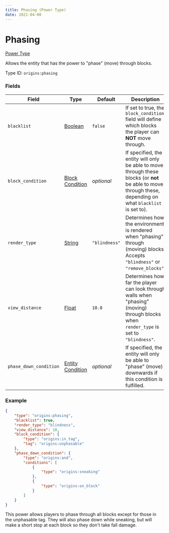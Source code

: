 ```yaml
---
title: Phasing (Power Type)
date: 2021-04-08
---
```


# Phasing

[Power Type](../power_types.md)

Allows the entity that has the power to "phase" (move) through blocks.

Type ID: `origins:phasing`

### Fields

Field  | Type | Default | Description
-------|------|---------|-------------
`blacklist` | [Boolean](../data_types/boolean.md) | `false` | If set to true, the `block_condition` field will define which blocks the player can **NOT** move through.
`block_condition` | [Block Condition](../block_conditions.md) | _optional_ | If specified, the entity will only be able to move through these blocks (or **not** be able to move through these, depending on what `blacklist` is set to).
`render_type` | [String](../data_types/string.md) | `"blindness"` | Determines how the environment is rendered when "phasing" through (moving) blocks. Accepts `"blindness"` or `"remove_blocks"`.
`view_distance` | [Float](../data_types/float.md) | `10.0` | Determines how far the player can look through walls when "phasing" (moving) through blocks when `render_type` is set to `"blindness"`.
`phase_down_condition` | [Entity Condition](../entity_conditions.md) | _optional_ | If specified, the entity will only be able to "phase" (move) downwards if this condition is fulfilled.

### Example
```json
{
  	"type": "origins:phasing",
  	"blacklist": true,
  	"render_type": "blindness",
  	"view_distance": 10,
  	"block_condition": {
    	"type": "origins:in_tag",
    	"tag": "origins:unphasable"
  	},
  	"phase_down_condition": {
    	"type": "origins:and",
    	"conditions": [
      		{
        		"type": "origins:sneaking"
      		},
      		{
        		"type": "origins:on_block"
      		}
    	]
  	}
}
```
This power allows players to phase through all blocks except for those in the unphasable tag. They will also phase down while sneaking, but will make a short stop at each block so they don't take fall damage.
